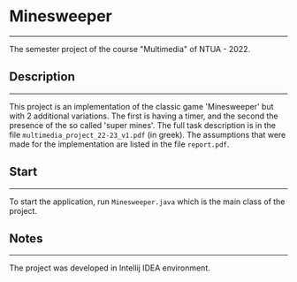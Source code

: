 # Minesweeper

---

The semester project of the course "Multimedia" of NTUA - 2022.

## Description

---

This project is an implementation of the classic game 'Minesweeper' but with 2 additional variations. The first is having a timer, and the second the presence of the so called 'super mines'. The full task description is in the file `multimedia_project_22-23_v1.pdf` (in greek). The assumptions that were made for the implementation are listed in the file `report.pdf`.

## Start

---

To start the application, run `Minesweeper.java` which is the main class of the project.

## Notes

---

The project was developed in Intellij IDEA environment.
